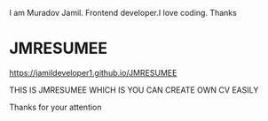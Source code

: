 I am Muradov Jamil. Frontend developer.I love coding. Thanks

# JMRESUMEE

https://jamildeveloper1.github.io/JMRESUMEE

THIS IS JMRESUMEE WHICH IS YOU CAN CREATE OWN CV EASILY 


Thanks for your attention
